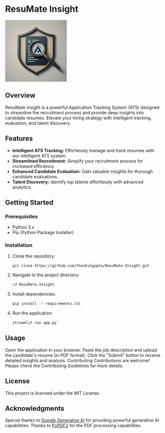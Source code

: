 # ResuMate Insight

<img src="assets/logo.jpeg" alt="ResuMate Insight Logo" width="200"/>

## Overview

ResuMate Insight is a powerful Application Tracking System (ATS) designed to streamline the recruitment process and provide deep insights into candidate resumes. Elevate your hiring strategy with intelligent tracking, evaluation, and talent discovery.

## Features

- **Intelligent ATS Tracking:** Effortlessly manage and track resumes with our intelligent ATS system.
- **Streamlined Recruitment:** Simplify your recruitment process for increased efficiency.
- **Enhanced Candidate Evaluation:** Gain valuable insights for thorough candidate evaluations.
- **Talent Discovery:** Identify top talents effortlessly with advanced analytics.

## Getting Started

### Prerequisites

- Python 3.x
- Pip (Python Package Installer)

### Installation

1. Clone the repository:

   ```bash
   git clone https://github.com/theatulgupta/ResuMate-Insight.git
   ```

2. Navigate to the project directory:

   ```bash
   cd ResuMate-Insight
   ```

3. Install dependencies:

   ```bash
   pip install -r requirements.txt
   ```

4. Run the application:
   ```bash
   streamlit run app.py
   ```

## Usage

Open the application in your browser.
Paste the job description and upload the candidate's resume (in PDF format).
Click the "Submit" button to receive detailed insights and analysis.
Contributing
Contributions are welcome! Please check the Contributing Guidelines for more details.

## License

This project is licensed under the MIT License.

## Acknowledgments

Special thanks to [Google Generative AI](https://ai.google/discover/generativeai/) for providing powerful generative AI capabilities.
Thanks to [PyPDF2](https://pypi.org/project/PyPDF2/) for the PDF processing capabilities.
